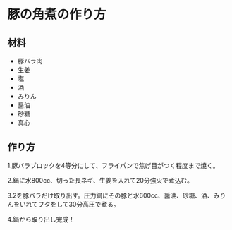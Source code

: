 # 豚の角煮の作り方


## 材料
* 豚バラ肉
* 生姜
* 塩
* 酒
* みりん
* 醤油
* 砂糖
* 真心

## 作り方
1.豚バラブロックを4等分にして、フライパンで焦げ目がつく程度まで焼く。

2.鍋に水800cc、切った長ネギ、生姜を入れて20分強火で煮込む。

3.2を豚バラだけ取り出す。圧力鍋にその豚と水600cc、醤油、砂糖、酒、みりんをいれてフタをして30分高圧で煮る。

4.鍋から取り出し完成！


